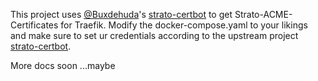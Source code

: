 This project uses [@Buxdehuda](https://github.com/Buxdehuda/strato-certbot)'s [strato-certbot](https://github.com/Buxdehuda/strato-certbot) to get Strato-ACME-Certificates for Traefik.
Modify the docker-compose.yaml to your likings and make sure to set ur credentials according to the upstream project [strato-certbot](https://github.com/Buxdehuda/strato-certbot).


More docs soon
...maybe
